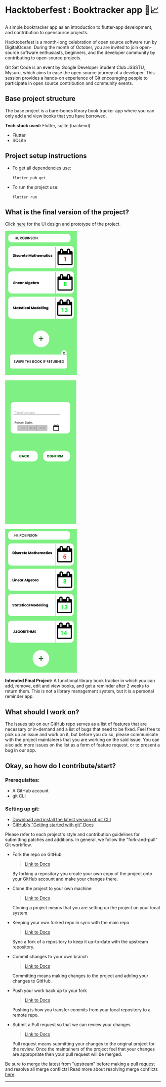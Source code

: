 # Hacktoberfest : Booktracker app 📒📈
A simple booktracker app as an introduction to flutter-app development, and contribution to opensource projects.
 
Hacktoberfest is a month-long celebration of open source software run by DigitalOcean. During the month of October, you are invited to join open-source software enthusiasts, beginners, and the developer community by contributing to open-source projects.
 
Git Set Code is an event by Google Developer Student Club JSSSTU, Mysuru, which aims to ease the open source journey of a developer. 
This session provides a hands-on experience of Git encouraging people to participate in open source contribution and community events.
 
## Base project structure
The base project is a bare-bones library book tracker app where you can only add and view books that you have borrowed. 
 
**Tech stack used:** Flutter, sqlite (backend)
- Flutter
- SQLite
 
## Project setup instructions
- To get all dependencies use:
 
  `flutter pub get`
 
- To run the project use:
 
  `flutter run`
 
## What is the final version of the project?
Click [here](https://www.figma.com/file/XyMvKlsBUw1lPUn4ZVcxdd/BOOK-TRACKER?node-id=0%3A1) for the UI design and prototype of the project.
 
![Booktracker landing page](readme_images/booktracker1.png)
 
![Book adding page](readme_images/booktracker2.png)
 
![Booktracker updated landing page](readme_images/booktracker3.png)
 
**Intended Final Project:** A functional library book tracker in which you can add, remove, edit and view books, and get a reminder after 2 weeks to return them. This is not a library management system, but it is a personal reminder app.
 
## What should I work on?
The issues tab on our GitHub repo serves as a list of features that are necessary or in-demand and a list of bugs that need to be fixed. Feel free to pick up an issue and work on it, but before you do so, please communicate with the project maintainers that you are working on the said issue. You can also add more issues on the list as a form of feature request, or to present a bug in our app.
 
## Okay, so how do I contribute/start?
### Prerequisites:
- A GitHub account
- git CLI
 
### Setting up git:
- [Download and install the latest version of git CLI](https://git-scm.com/downloads)
- [GitHub's "Getting started with git" Docs](https://docs.github.com/en/get-started/getting-started-with-git)
 
Please refer to each project's style and contribution guidelines for submitting patches and additions. In general, we follow the "fork-and-pull" Git workflow.
 
- Fork the repo on GitHub
  > [Link to Docs](https://docs.github.com/en/get-started/quickstart/fork-a-repo#step-2-create-a-local-clone-of-your-fork)
 
  By forking a repository you create your own copy of the project onto your GitHub account and make your changes there.
  
- Clone the project to your own machine
  > [Link to Docs](https://docs.github.com/en/get-started/quickstart/fork-a-repo#cloning-your-forked-repository)
 
  Cloning a project means that you are setting up the project on your local system.
 
- Keeping your own forked repo in sync with the main repo
  > [Link to Docs](https://docs.github.com/en/github/collaborating-with-pull-requests/working-with-forks/syncing-a-fork)
 
  Sync a fork of a repository to keep it up-to-date with the upstream repository.
 
- Commit changes to your own branch
  > [Link to Docs](https://www.atlassian.com/git/tutorials/saving-changes/git-commit)
 
  Committing means making changes to the project and adding your changes to GitHub.
 
- Push your work back up to your fork
  > [Link to Docs](https://www.atlassian.com/git/tutorials/syncing/git-push)
  
  Pushing is how you transfer commits from your local repository to a remote repo.
 
- Submit a Pull request so that we can review your changes
  > [Link to Docs](https://docs.github.com/en/github/collaborating-with-pull-requests/proposing-changes-to-your-work-with-pull-requests/about-pull-requests)
 
  Pull request means submitting your changes to the original project for the review. Once the maintainers of the project feel that your changes are appropriate then your pull request will be merged.
 
 
Be sure to merge the latest from "upstream" before making a pull request and resolve all merge conflicts! Read more about resolving merge conflicts [here](https://docs.github.com/en/github/collaborating-with-pull-requests/addressing-merge-conflicts).
 
---